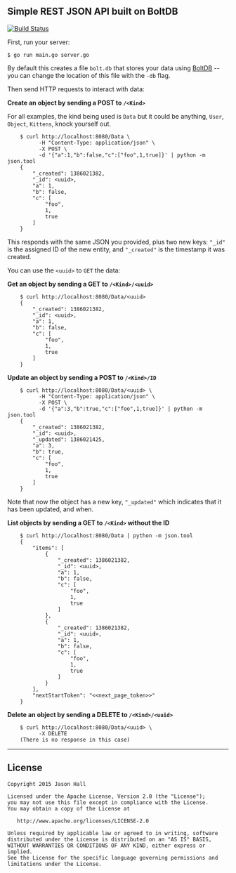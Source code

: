 Simple REST JSON API built on BoltDB
-----

[![Build Status](https://travis-ci.org/ImJasonH/simply-put.svg)](https://travis-ci.org/ImJasonH/simply-put)

First, run your server:

```
$ go run main.go server.go
```

By default this creates a file `bolt.db` that stores your data using [BoltDB](https://github.com/boltdb/bolt) -- you can change the location of this file with the `-db` flag.

Then send HTTP requests to interact with data:

**Create an object by sending a POST to `/<Kind>`**

For all examples, the kind being used is `Data` but it could be anything, `User`, `Object`, `Kittens`, knock yourself out.

        $ curl http://localhost:8080/Data \
              -H "Content-Type: application/json" \
              -X POST \
              -d '{"a":1,"b":false,"c":["foo",1,true]}' | python -m json.tool
        {
            "_created": 1386021382,
            "_id": <uuid>,
            "a": 1,
            "b": false,
            "c": [
                "foo",
                1,
                true
            ]
        }

This responds with the same JSON you provided, plus two new keys: `"_id"` is the assigned ID of the new entity, and `"_created"` is the timestamp it was created.

You can use the `<uuid>` to `GET` the data:

**Get an object by sending a GET to `/<Kind>/<uuid>`**

        $ curl http://localhost:8080/Data/<uuid>
        {
            "_created": 1386021382,
            "_id": <uuid>,
            "a": 1,
            "b": false,
            "c": [
                "foo",
                1,
                true
            ]
        }

**Update an object by sending a POST to `/<Kind>/ID`**

        $ curl http://localhost:8080/Data/<uuid> \
              -H "Content-Type: application/json" \
              -X POST \
              -d '{"a":3,"b":true,"c":["foo",1,true]}' | python -m json.tool
        {
            "_created": 1386021382,
            "_id": <uuid>,
            "_updated": 1386021425,
            "a": 3,
            "b": true,
            "c": [
                "foo",
                1,
                true
            ]
        }

Note that now the object has a new key, `"_updated"` which indicates that it has been updated, and when.

**List objects by sending a GET to `/<Kind>` without the ID**

        $ curl http://localhost:8080/Data | python -m json.tool
        {
            "items": [
                {
                    "_created": 1386021382,
                    "_id": <uuid>,
                    "a": 1,
                    "b": false,
                    "c": [
                        "foo",
                        1,
                        true
                    ]
                },
                {
                    "_created": 1386021382,
                    "_id": <uuid>,
                    "a": 1,
                    "b": false,
                    "c": [
                        "foo",
                        1,
                        true
                    ]
                }
            ],
            "nextStartToken": "<<next_page_token>>"
        }


**Delete an object by sending a DELETE to `/<Kind>/<uuid>`**

        $ curl http://localhost:8080/Data/<uuid> \
              -X DELETE
        (There is no response in this case)


----------

License
-----

    Copyright 2015 Jason Hall

    Licensed under the Apache License, Version 2.0 (the "License");
    you may not use this file except in compliance with the License.
    You may obtain a copy of the License at

       http://www.apache.org/licenses/LICENSE-2.0

    Unless required by applicable law or agreed to in writing, software
    distributed under the License is distributed on an "AS IS" BASIS,
    WITHOUT WARRANTIES OR CONDITIONS OF ANY KIND, either express or implied.
    See the License for the specific language governing permissions and
    limitations under the License.
